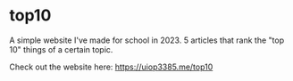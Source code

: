 # top10
A simple website I've made for school in 2023. 5 articles that rank the "top 10" things of a certain topic.

Check out the website here: https://uiop3385.me/top10
